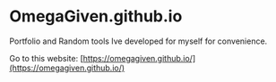 # OmegaGiven.github.io

Portfolio and Random tools Ive developed for myself for convenience.

Go to this website: [https://omegagiven.github.io/](https://omegagiven.github.io/)
